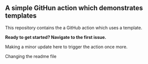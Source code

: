 ## A simple GitHun action which demonstrates templates

This repository contains the a GitHub action which uses a template. 

**Ready to get started? Navigate to the first issue.**

Making a minor update here to trigger the action once more.

Changing the readme file
